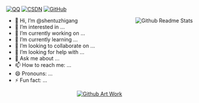 
[![QQ](https://img.shields.io/badge/QQ-1600337300-67ab82?logo=Tencent-QQ)](tencent://message/?uin=1600337300)
[![CSDN](https://img.shields.io/badge/CSDN-Starzkg-67ab82?logo=bloglovin)](https://shentuzhigang.blog.csdn.net)
[![GitHub](https://img.shields.io/badge/GitHub-shentuzhigang-67ab82?logo=github)](https://github.com/shentuzhigang/)

<a href="https://github.com/shentuzhigang">
    <img style="float: right" align='right' src="https://github-readme-stats.vercel.app/api?username=shentuzhigang&show_icons=true&&theme=dark&locale=cn" alt="Github Readme Stats">
</a>

- 👋 Hi, I’m @shentuzhigang
- 👀 I’m interested in ...
- 🔭 I’m currently working on ...
- 🌱 I’m currently learning ...
- 👯 I’m looking to collaborate on ...
- 🤔 I’m looking for help with ...
- 💬 Ask me about ...
- 📫 How to reach me: ...
- 😄 Pronouns: ...
- ⚡ Fun fact: ...
 
<div align='center'>
    <a href="https://github.com/shentuzhigang">
        <img align='center' src="https://github.com/shentuzhigang/shentuzhigang/blob/main/gitartwork.svg" alt="Github Art Work">
    </a>
</div>

<!---
shentuzhigang/shentuzhigang is a ✨ special ✨ repository because its `README.md` (this file) appears on your GitHub profile.
You can click the Preview link to take a look at your changes.
--->
